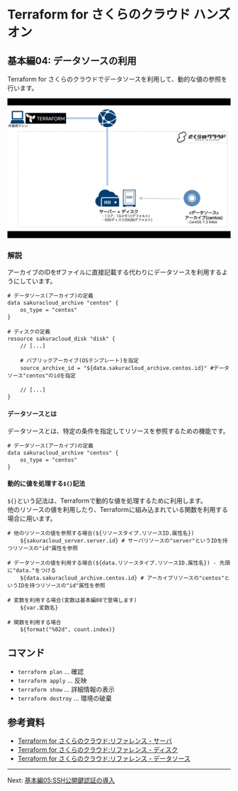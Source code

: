 # Terraform for さくらのクラウド ハンズオン

## 基本編04: データソースの利用 

Terraform for さくらのクラウドでデータソースを利用して、動的な値の参照を行います。

![基本編04](../images/04.png "基本編04")

### 解説

アーカイブのIDをtfファイルに直接記載する代わりにデータソースを利用するようにしています。

```hcl
# データソース(アーカイブ)の定義
data sakuracloud_archive "centos" {
    os_type = "centos"
}

# ディスクの定義
resource sakuracloud_disk "disk" {
    // [...]

    # パブリックアーカイブ(OSテンプレート)を指定
    source_archive_id = "${data.sakuracloud_archive.centos.id}" #データソース"centos"のidを指定

    // [...]
}
```

#### データソースとは

データソースとは、特定の条件を指定してリソースを参照するための機能です。  

```hcl
# データソース(アーカイブ)の定義
data sakuracloud_archive "centos" {
    os_type = "centos"
}
```

#### 動的に値を処理する`${}`記法

`${}`という記法は、Terraformで動的な値を処理するために利用します。  
他のリソースの値を利用したり、Terraformに組み込まれている関数を利用する場合に用います。

```hcl
# 他のリソースの値を参照する場合(${リソースタイプ.リソースID.属性名})
    ${sakuracloud_server.server.id} # サーバリソースの"server"というIDを持つリソースの"id"属性を参照
    
# データソースの値を利用する場合(${data.リソースタイプ.リソースID.属性名}) - 先頭に"data."をつける
    ${data.sakuracloud_archive.centos.id} # アーカイブリソースの"centos"というIDを持つリソースの"id"属性を参照

# 変数を利用する場合(変数は基本編08で登場します)
    ${var.変数名}

# 関数を利用する場合
    ${format("%02d", count.index)}
```

## コマンド

* `terraform plan` … 確認
* `terraform apply` … 反映
* `terraform show` … 詳細情報の表示
* `terraform destroy` … 環境の破棄

## 参考資料

- [Terraform for さくらのクラウド:リファレンス - サーバ](https://yamamoto-febc.github.io/terraform-provider-sakuracloud/configuration/resources/server/)
- [Terraform for さくらのクラウド:リファレンス - ディスク](https://yamamoto-febc.github.io/terraform-provider-sakuracloud/configuration/resources/disk/)
- [Terraform for さくらのクラウド:リファレンス - データソース](https://yamamoto-febc.github.io/terraform-provider-sakuracloud/configuration/resources/data_resource/)

---

Next: [基本編05:SSH公開鍵認証の導入](../05_use_ssh_key)